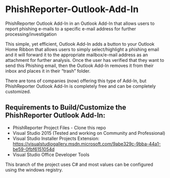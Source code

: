 # PhishReporter-Outlook-Add-In
PhishReporter Outlook Add-In in an Outlook Add-In that allows users to report phishing e-mails to a specific e-mail address for further processing/investigation

This simple, yet efficient, Outlook Add-In adds a button to your Outlook Home Ribbon that allows users to simply select/highlight a phishing email and it will forward it to the appropriate mailbox/e-mail address as an attachment for further analysis.  Once the user has verified that they want to send this Phishing email, then the Outlook Add-In removes it from their inbox and places it in their “trash” folder.

There are tons of companies (now) offering this type of Add-In, but PhishReporter Outlook Add-In is completely free and can be completely customized.

## Requirements to Build/Customize the PhishReporter Outlook Add-In:

* PhishReporter Project Files - Clone this repo
* Visual Studio 2015 (Tested and working on Community and Professional)
* Visual Studio Installer Projects Extension: https://visualstudiogallery.msdn.microsoft.com/9abe329c-9bba-44a1-be59-0fbf6151054d
* Visual Studio Office Developer Tools

This branch of the project uses C# and most values can be configured using the windows registry.

